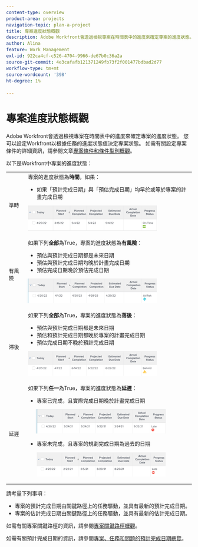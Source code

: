 ```yaml
---
content-type: overview
product-area: projects
navigation-topic: plan-a-project
title: 專案進度狀態概觀
description: Adobe Workfront會透過檢視專案在時間表中的進度來確定專案的進度狀態。 您可以設定Workfront以根據任務的進度狀態值決定專案狀態。 請參閱本文章以進一步瞭解專案進度狀態。
author: Alina
feature: Work Management
exl-id: 922ca4cf-c526-4704-9966-de67b0c36a2a
source-git-commit: 4e3cafafb121371249fb73f2f001477bdbad2d77
workflow-type: tm+mt
source-wordcount: '398'
ht-degree: 1%

---
```


# 專案進度狀態概觀

<!--Audited: 12/2023-->

Adobe Workfront會透過檢視專案在時間表中的進度來確定專案的進度狀態。 您可以設定Workfront以根據任務的進度狀態值決定專案狀態。 如需有關設定專案條件的詳細資訊，請參閱文章[專案條件和條件型別概觀](../../../manage-work/projects/manage-projects/project-condition-and-condition-type.md)。

以下是Workfront中專案的進度狀態：

<table style="table-layout:auto"> 
 <col> 
 <col> 
 <tbody> 
  <tr> 
   <td>準時</td> 
   <td> 專案的進度狀態為<strong>時間</strong>，如果：<ul><li>如果「預計完成日期」與「預估完成日期」均早於或等於專案的計畫完成日期</li></ul> <p> <img src="assets/project-on-time-progress-status-350x69.png" style="width: 350;height: 69;"> </p> </td> 
  </tr> 
  <tr> 
   <td>有風險</td> 
   <td> 如果下列<strong>全部</strong>為True，專案的進度狀態為<strong>有風險</strong>：<ul><li>預估與預計完成日期都是未來日期</li><li> 預估與預計完成日期均晚於計畫完成日期</li><li> 預估完成日期晚於預估完成日期</li></ul><p> <img src="assets/project-at-risk-progress-status-350x67.png" style="width: 350;height: 67;"> </p> </td> 
  </tr> 
  <tr> 
   <td>滞後</td> 
   <td> 如果下列<strong>全部</strong>為True，專案的進度狀態為<strong>落後</strong>：<ul><li>預估與預計完成日期都是未來日期</li><li> 預估和預計完成日期都晚於專案的計畫完成日期</li><li> 預估完成日期不晚於預計完成日期</li></ul> <p> <img src="assets/project-behind-progress-status-350x67.png" style="width: 350;height: 67;"> </p> </td> 
  </tr> 
  <tr> 
   <td>延遲</td> 
   <td> 
     如果下列<strong>任一</strong>為True，專案的進度狀態為<strong>延遲</strong>：<ul><li>專案已完成，且實際完成日期晚於計畫完成日期 <p> <img src="assets/project-late-progress-status-350x66.png" style="width: 350;height: 66;"> </p> </li> 
     <li> <p>專案未完成，且專案的規劃完成日期為過去的日期 <p> <img src="assets/project-late-progress-status-incomplete-status-350x66.png" style="width: 350;height: 66;"> </p> </li> 
    </ul> </td> 
  </tr> 
 </tbody> 
</table>

請考量下列事項：

* 專案的預計完成日期由關鍵路徑上的任務驅動，並具有最新的預計完成日期。
* 專案的估計完成日期由關鍵路徑上的任務驅動，並具有最新的估計完成日期。

如需有關專案關鍵路徑的資訊，請參閱[專案關鍵路徑概觀](../../../manage-work/tasks/manage-tasks/critical-path.md)。

如需有關預計完成日期的資訊，請參閱[專案、任務和問題的預計完成日期總覽](../../../manage-work/projects/planning-a-project/project-projected-completion-date.md)。

